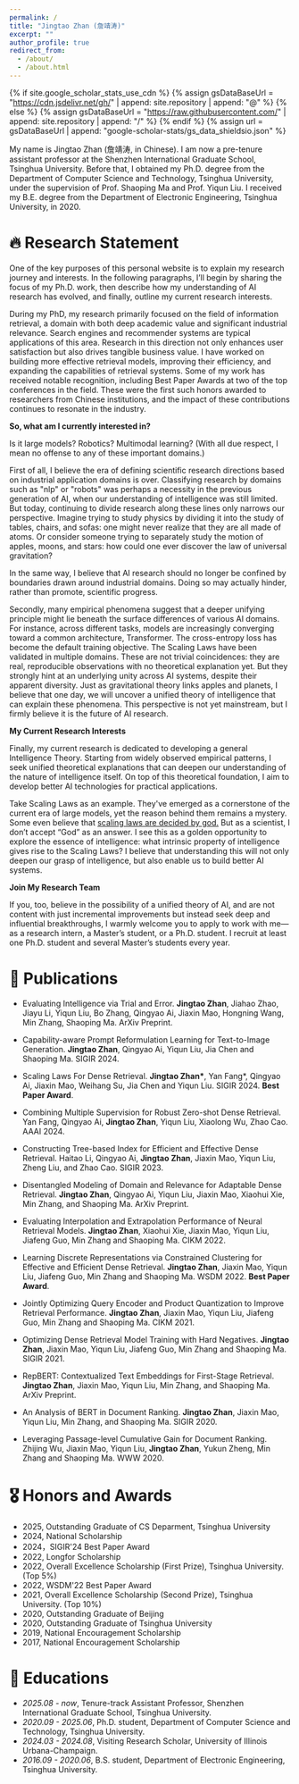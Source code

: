 ```yaml
---
permalink: /
title: "Jingtao Zhan (詹靖涛)"
excerpt: ""
author_profile: true
redirect_from: 
  - /about/
  - /about.html
---
```


{% if site.google_scholar_stats_use_cdn %}
{% assign gsDataBaseUrl = "https://cdn.jsdelivr.net/gh/" | append: site.repository | append: "@" %}
{% else %}
{% assign gsDataBaseUrl = "https://raw.githubusercontent.com/" | append: site.repository | append: "/" %}
{% endif %}
{% assign url = gsDataBaseUrl | append: "google-scholar-stats/gs_data_shieldsio.json" %}

<span class='anchor' id='about-me'></span>

My name is Jingtao Zhan (詹靖涛, in Chinese). I am now a pre-tenure assistant professor at the Shenzhen International Graduate School, Tsinghua University. Before that, I obtained my Ph.D. degree from the Department of Computer Science and Technology, Tsinghua University, under the supervision of Prof. Shaoping Ma and Prof. Yiqun Liu. I received my B.E. degree from the Department of Electronic Engineering, Tsinghua University, in 2020.

<!-- # 🔥 News
- *2022.02*: &nbsp;🎉🎉 Lorem ipsum dolor sit amet, consectetur adipiscing elit. Vivamus ornare aliquet ipsum, ac tempus justo dapibus sit amet. 
- *2022.02*: &nbsp;🎉🎉 Lorem ipsum dolor sit amet, consectetur adipiscing elit. Vivamus ornare aliquet ipsum, ac tempus justo dapibus sit amet.  -->

# 🔥 Research Statement

One of the key purposes of this personal website is to explain my research journey and interests. In the following paragraphs, I’ll begin by sharing the focus of my Ph.D. work, then describe how my understanding of AI research has evolved, and finally, outline my current research interests.

During my PhD, my research primarily focused on the field of information retrieval, a domain with both deep academic value and significant industrial relevance. Search engines and recommender systems are typical applications of this area. Research in this direction not only enhances user satisfaction but also drives tangible business value. I have worked on building more effective retrieval models, improving their efficiency, and expanding the capabilities of retrieval systems. Some of my work has received notable recognition, including Best Paper Awards at two of the top conferences in the field. These were the first such honors awarded to researchers from Chinese institutions, and the impact of these contributions continues to resonate in the industry.

**So, what am I currently interested in?**

Is it large models? Robotics? Multimodal learning?
(With all due respect, I mean no offense to any of these important domains.)

First of all, I believe the era of defining scientific research directions based on industrial application domains is over. Classifying research by domains such as "nlp" or "robots" was perhaps a necessity in the previous generation of AI, when our understanding of intelligence was still limited. But today, continuing to divide research along these lines only narrows our perspective. Imagine trying to study physics by dividing it into the study of tables, chairs, and sofas: one might never realize that they are all made of atoms. Or consider someone trying to separately study the motion of apples, moons, and stars: how could one ever discover the law of universal gravitation?

In the same way, I believe that AI research should no longer be confined by boundaries drawn around industrial domains. Doing so may actually hinder, rather than promote, scientific progress.

Secondly, many empirical phenomena suggest that a deeper unifying principle might lie beneath the surface differences of various AI domains. For instance, across different tasks, models are increasingly converging toward a common architecture, Transformer. The cross-entropy loss has become the default training objective. The Scaling Laws have been validated in multiple domains. These are not trivial coincidences: they are real, reproducible observations with no theoretical explanation yet. But they strongly hint at an underlying unity across AI systems, despite their apparent diversity. Just as gravitational theory links apples and planets, I believe that one day, we will uncover a unified theory of intelligence that can explain these phenomena. This perspective is not yet mainstream, but I firmly believe it is the future of AI research.

**My Current Research Interests**

Finally, my current research is dedicated to developing a general Intelligence Theory. Starting from widely observed empirical patterns, I seek unified theoretical explanations that can deepen our understanding of the nature of intelligence itself. On top of this theoretical foundation, I aim to develop better AI technologies for practical applications.

Take Scaling Laws as an example. They've emerged as a cornerstone of the current era of large models, yet the reason behind them remains a mystery. Some even believe that [scaling laws are decided by god.](https://x.com/sama/status/1760473881884987606?) But as a scientist, I don’t accept “God” as an answer. I see this as a golden opportunity to explore the essence of intelligence: what intrinsic property of intelligence gives rise to the Scaling Laws? I believe that understanding this will not only deepen our grasp of intelligence, but also enable us to build better AI systems.

**Join My Research Team**

If you, too, believe in the possibility of a unified theory of AI, and are not content with just incremental improvements but instead seek deep and influential breakthroughs, I warmly welcome you to apply to work with me—as a research intern, a Master’s student, or a Ph.D. student. I recruit at least one Ph.D. student and several Master’s students every year.

# 📝 Publications 

<!-- <div class='paper-box'><div class='paper-box-image'><div><div class="badge">CVPR 2016</div><img src='images/500x300.png' alt="sym" width="100%"></div></div>
<div class='paper-box-text' markdown="1">

[Deep Residual Learning for Image Recognition](https://openaccess.thecvf.com/content_cvpr_2016/papers/He_Deep_Residual_Learning_CVPR_2016_paper.pdf)

**Kaiming He**, Xiangyu Zhang, Shaoqing Ren, Jian Sun

[**Project**](https://scholar.google.com/citations?view_op=view_citation&hl=zh-CN&user=DhtAFkwAAAAJ&citation_for_view=DhtAFkwAAAAJ:ALROH1vI_8AC) <strong><span class='show_paper_citations' data='DhtAFkwAAAAJ:ALROH1vI_8AC'></span></strong>
- Lorem ipsum dolor sit amet, consectetur adipiscing elit. Vivamus ornare aliquet ipsum, ac tempus justo dapibus sit amet. 
</div>
</div> -->

- Evaluating Intelligence via Trial and Error. **Jingtao Zhan**, Jiahao Zhao, Jiayu Li, Yiqun Liu, Bo Zhang, Qingyao Ai, Jiaxin Mao, Hongning Wang, Min Zhang, Shaoping Ma. ArXiv Preprint.

- Capability-aware Prompt Reformulation Learning for Text-to-Image Generation. **Jingtao Zhan**, Qingyao Ai, Yiqun Liu, Jia Chen and Shaoping Ma. SIGIR 2024.

- Scaling Laws For Dense Retrieval. **Jingtao Zhan\***, Yan Fang\*, Qingyao Ai, Jiaxin Mao, Weihang Su, Jia Chen and Yiqun Liu.  SIGIR 2024. **Best Paper Award**.

- Combining Multiple Supervision for Robust Zero-shot Dense Retrieval. Yan Fang, Qingyao Ai, **Jingtao Zhan**, Yiqun Liu, Xiaolong Wu, Zhao Cao. AAAI 2024. 

- Constructing Tree-based Index for Efficient and Effective Dense Retrieval. Haitao Li, Qingyao Ai, **Jingtao Zhan**, Jiaxin Mao, Yiqun Liu, Zheng Liu, and Zhao Cao. SIGIR 2023.

- Disentangled Modeling of Domain and Relevance for Adaptable Dense Retrieval. **Jingtao Zhan**, Qingyao Ai, Yiqun Liu, Jiaxin Mao, Xiaohui Xie, Min Zhang, and Shaoping Ma. ArXiv Preprint.

- Evaluating Interpolation and Extrapolation Performance of Neural Retrieval Models. **Jingtao Zhan**, Xiaohui Xie, Jiaxin Mao, Yiqun Liu, Jiafeng Guo, Min Zhang and Shaoping Ma. CIKM 2022. 

- Learning Discrete Representations via Constrained Clustering for Effective and Efficient Dense Retrieval. **Jingtao Zhan**, Jiaxin Mao, Yiqun Liu, Jiafeng Guo, Min Zhang and Shaoping Ma. WSDM 2022. **Best Paper Award**.

- Jointly Optimizing Query Encoder and Product Quantization to Improve Retrieval Performance. **Jingtao Zhan**, Jiaxin Mao, Yiqun Liu, Jiafeng Guo, Min Zhang and Shaoping Ma. CIKM 2021.

- Optimizing Dense Retrieval Model Training with Hard Negatives. **Jingtao Zhan**, Jiaxin Mao, Yiqun Liu, Jiafeng Guo, Min Zhang and Shaoping Ma. SIGIR 2021.

- RepBERT: Contextualized Text Embeddings for First-Stage Retrieval. **Jingtao Zhan**, Jiaxin Mao, Yiqun Liu, Min Zhang, and Shaoping Ma. ArXiv Preprint.

- An Analysis of BERT in Document Ranking. **Jingtao Zhan**, Jiaxin Mao, Yiqun Liu, Min Zhang, and Shaoping Ma. SIGIR 2020.

- Leveraging Passage-level Cumulative Gain for Document Ranking. Zhijing Wu, Jiaxin Mao, Yiqun Liu, **Jingtao Zhan**, Yukun Zheng, Min Zhang and Shaoping Ma. WWW 2020.


# 🎖 Honors and Awards
- 2025, Outstanding Graduate of CS Deparment, Tsinghua University
- 2024, National Scholarship
- 2024，SIGIR'24 Best Paper Award
- 2022, Longfor Scholarship
- 2022, Overall Excellence Scholarship (First Prize), Tsinghua University. (Top 5%)
- 2022, WSDM'22 Best Paper Award
- 2021, Overall Excellence Scholarship (Second Prize), Tsinghua University. (Top 10%)
- 2020, Outstanding Graduate of Beijing
- 2020, Outstanding Graduate of Tsinghua University
- 2019, National Encouragement Scholarship
- 2017, National Encouragement Scholarship
 
# 📖 Educations
- *2025.08 - now*, Tenure-track Assistant Professor, Shenzhen International Graduate School, Tsinghua University.
- *2020.09 - 2025.06*, Ph.D. student, Department of Computer Science and Technology, Tsinghua University. 
- *2024.03 - 2024.08*, Visiting Research Scholar, University of Illinois Urbana-Champaign.
- *2016.09 - 2020.06*, B.S. student, Department of Electronic Engineering, Tsinghua University.

<!-- # 💬 Invited Talks
- *2021.06*, Lorem ipsum dolor sit amet, consectetur adipiscing elit. Vivamus ornare aliquet ipsum, ac tempus justo dapibus sit amet. 
- *2021.03*, Lorem ipsum dolor sit amet, consectetur adipiscing elit. Vivamus ornare aliquet ipsum, ac tempus justo dapibus sit amet.  \| [\[video\]](https://github.com/) -->

<!-- # 💻 Internships
- *2019.05 - 2020.02*, [Lorem](https://github.com/), China. -->